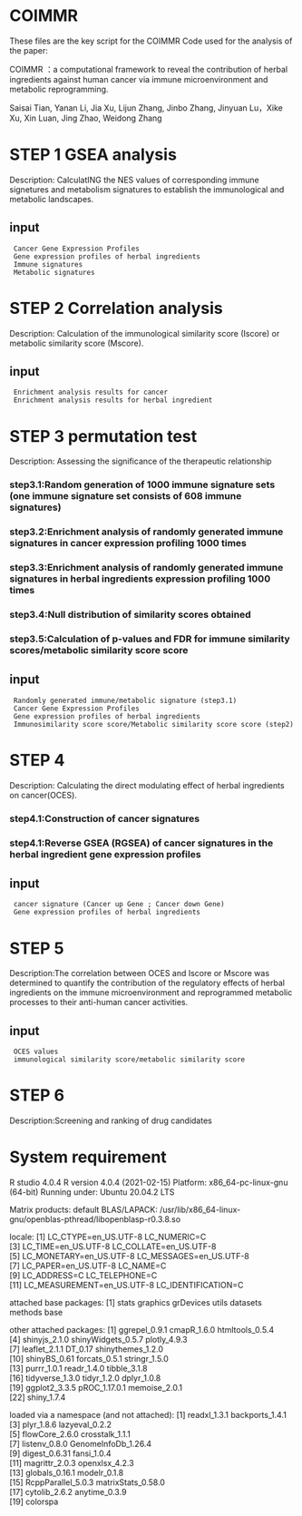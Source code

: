 # COIMMR
These files are the key script for the COIMMR
Code used for the analysis of the paper:

COIMMR ：a computational framework to reveal the contribution of herbal ingredients against human cancer via immune microenvironment and metabolic reprogramming.

Saisai Tian, Yanan Li, Jia Xu, Lijun Zhang, Jinbo Zhang, Jinyuan Lu，Xike Xu, Xin Luan, Jing Zhao, Weidong Zhang

# STEP 1 GSEA analysis
Description: CalculatING the NES values of corresponding immune signetures and metabolism signatures to establish the immunological and metabolic landscapes.
## input 
     Cancer Gene Expression Profiles
     Gene expression profiles of herbal ingredients
     Immune signatures
     Metabolic signatures
     
# STEP 2 Correlation analysis
Description: Calculation of the immunological similarity score (Iscore) or metabolic similarity score (Mscore).
## input
     Enrichment analysis results for cancer
     Enrichment analysis results for herbal ingredient
     
# STEP 3 permutation test
Description: Assessing the significance of the therapeutic relationship                                                                                 
 ### step3.1:Random generation of 1000 immune signature sets (one immune signature set consists of 608 immune signatures)                                
 ### step3.2:Enrichment analysis of randomly generated immune signatures in cancer expression profiling 1000 times                                       
 ### step3.3:Enrichment analysis of randomly generated immune signatures in herbal ingredients expression profiling 1000 times                                
 ### step3.4:Null distribution of similarity scores obtained 
 ### step3.5:Calculation of p-values and FDR for immune similarity scores/metabolic similarity score score
## input
     Randomly generated immune/metabolic signature (step3.1)
     Cancer Gene Expression Profiles 
     Gene expression profiles of herbal ingredients
     Immunosimilarity score score/Metabolic similarity score score (step2)
     
# STEP 4 
Description: Calculating the direct modulating effect of herbal ingredients on cancer(OCES).                                                      
### step4.1:Construction of cancer signatures                                                                                                             
### step4.1:Reverse GSEA (RGSEA) of cancer signatures in the herbal ingredient gene expression profiles
## input
     cancer signature (Cancer up Gene ; Cancer down Gene)
     Gene expression profiles of herbal ingredients
     
# STEP 5
Description:The correlation between OCES and Iscore or Mscore was determined to quantify the contribution of the regulatory effects of herbal ingredients on the immune microenvironment and reprogrammed metabolic processes to their anti-human cancer activities.
## input
     OCES values
     immunological similarity score/metabolic similarity score
     
# STEP 6
Description:Screening and ranking of drug candidates

# System requirement
R studio 4.0.4 R version 4.0.4 (2021-02-15)
Platform: x86_64-pc-linux-gnu (64-bit)
Running under: Ubuntu 20.04.2 LTS

Matrix products: default
BLAS/LAPACK: /usr/lib/x86_64-linux-gnu/openblas-pthread/libopenblasp-r0.3.8.so

locale:
 [1] LC_CTYPE=en_US.UTF-8       LC_NUMERIC=C              
 [3] LC_TIME=en_US.UTF-8        LC_COLLATE=en_US.UTF-8    
 [5] LC_MONETARY=en_US.UTF-8    LC_MESSAGES=en_US.UTF-8   
 [7] LC_PAPER=en_US.UTF-8       LC_NAME=C                 
 [9] LC_ADDRESS=C               LC_TELEPHONE=C            
[11] LC_MEASUREMENT=en_US.UTF-8 LC_IDENTIFICATION=C       

attached base packages:
[1] stats     graphics  grDevices utils     datasets  methods   base     

other attached packages:
 [1] ggrepel_0.9.1         cmapR_1.6.0           htmltools_0.5.4      
 [4] shinyjs_2.1.0         shinyWidgets_0.5.7    plotly_4.9.3         
 [7] leaflet_2.1.1         DT_0.17               shinythemes_1.2.0    
[10] shinyBS_0.61          forcats_0.5.1         stringr_1.5.0        
[13] purrr_1.0.1           readr_1.4.0           tibble_3.1.8         
[16] tidyverse_1.3.0       tidyr_1.2.0           dplyr_1.0.8          
[19] ggplot2_3.3.5         pROC_1.17.0.1         memoise_2.0.1        
[22] shiny_1.7.4          

loaded via a namespace (and not attached):
  [1] readxl_1.3.1                backports_1.4.1            
  [3] plyr_1.8.6                  lazyeval_0.2.2             
  [5] flowCore_2.6.0              crosstalk_1.1.1            
  [7] listenv_0.8.0               GenomeInfoDb_1.26.4        
  [9] digest_0.6.31               fansi_1.0.4                
 [11] magrittr_2.0.3              openxlsx_4.2.3             
 [13] globals_0.16.1              modelr_0.1.8               
 [15] RcppParallel_5.0.3          matrixStats_0.58.0         
 [17] cytolib_2.6.2               anytime_0.3.9              
 [19] colorspa



     
    

